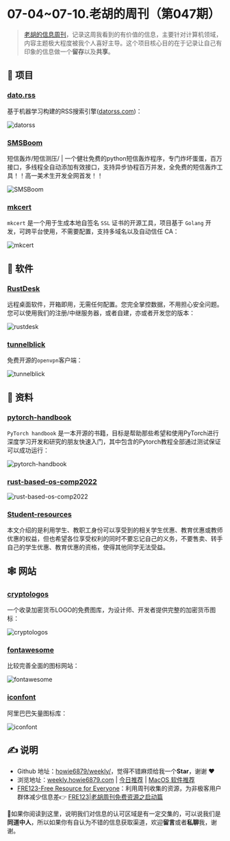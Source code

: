 # 07-04~07-10.老胡的周刊（第047期）

> [老胡的信息周刊](https://weekly.howie6879.com/)，记录这周我看到的有价值的信息，主要针对计算机领域，内容主题极大程度被我个人喜好主导。这个项目核心目的在于记录让自己有印象的信息做一个**留存**以及**共享**。

## 🎯 项目

### [dato.rss](https://github.com/davidesantangelo/dato.rss)

基于机器学习构建的RSS搜索引擎([datorss.com](https://datorss.com/))：

![datorss](https://images-1252557999.file.myqcloud.com/uPic/datorss.png)

### [SMSBoom](https://github.com/WhaleFell/SMSBoom)

短信轰炸/短信测压/ | 一个健壮免费的python短信轰炸程序，专门炸坏蛋蛋，百万接口，多线程全自动添加有效接口，支持异步协程百万并发，全免费的短信轰炸工具！！高一美术生开发全网首发！！

![SMSBoom](https://images-1252557999.file.myqcloud.com/uPic/SMSBoom.jpg)

### [mkcert](https://github.com/FiloSottile/mkcert)

`mkcert` 是一个用于生成本地自签名 `SSL` 证书的开源工具，项目基于 `Golang` 开发，可跨平台使用，不需要配置，支持多域名以及自动信任 CA：

![mkcert](https://images-1252557999.file.myqcloud.com/uPic/mkcert.png)

## 🤖 软件

### [RustDesk](https://github.com/rustdesk/rustdesk)

远程桌面软件，开箱即用，无需任何配置。您完全掌控数据，不用担心安全问题。您可以使用我们的注册/中继服务器，或者自建，亦或者开发您的版本：

![rustdesk](https://images-1252557999.file.myqcloud.com/uPic/rustdesk.png)

### [tunnelblick](https://tunnelblick.net/)

免费开源的`openvpn`客户端：

![tunnelblick](https://images-1252557999.file.myqcloud.com/uPic/tunnelblick.jpg)


## 👀 资料

### [pytorch-handbook](https://github.com/zergtant/pytorch-handbook)

`PyTorch handbook` 是一本开源的书籍，目标是帮助那些希望和使用PyTorch进行深度学习开发和研究的朋友快速入门，其中包含的Pytorch教程全部通过测试保证可以成功运行：

![pytorch-handbook](https://images-1252557999.file.myqcloud.com/uPic/pytorch-handbook.jpg)

### [rust-based-os-comp2022](https://github.com/LearningOS/rust-based-os-comp2022)

![rust-based-os-comp2022](https://images-1252557999.file.myqcloud.com/uPic/rust-based-os-comp2022.jpg)

### [Student-resources](https://github.com/ivmm/Student-resources)

本文介绍的是利用学生、教职工身份可以享受到的相关学生优惠、教育优惠或教师优惠的权益，但也希望各位享受权利的同时不要忘记自己的义务，不要售卖、转手自己的学生优惠、教育优惠的资格，使得其他同学无法受益。



## 🕸 网站

### [cryptologos](https://cryptologos.cc/)

一个收录加密货币LOGO的免费图库，为设计师、开发者提供完整的加密货币图标：

![cryptologos](https://images-1252557999.file.myqcloud.com/uPic/cryptologos.jpg)

### [fontawesome](https://fontawesome.com/icons/)

比较完善全面的图标网站：

![fontawesome](https://images-1252557999.file.myqcloud.com/uPic/fontawesome.jpg)

### [iconfont](https://www.iconfont.cn/)

阿里巴巴矢量图标库：

![iconfont](https://images-1252557999.file.myqcloud.com/uPic/iconfont.jpg)

## ✍️ 说明

- Github 地址：[howie6879/weekly/](https://github.com/howie6879/weekly/)，觉得不错麻烦给我一个**Star**，谢谢 ❤️
- 浏览地址：[weekly.howie6879.com](https://weekly.howie6879.com) | [今日推荐](https://weekly.howie6879.com/recommend/index.html) | [MacOS 软件推荐](https://weekly.howie6879.com/soft/mac.html)
- [FRE123-Free Resource for Everyone](https://www.fre123.com/)：利用周刊收集的资源，为非极客用户群体减少信息差👉 [FRE123|老胡周刊免费资源之启动篇](https://mp.weixin.qq.com/s/6El2AW93K4RiEHhma3vVPg)

🙌如果你阅读到这里，说明我们对信息的认可区域是有一定交集的，可以说我们是**同道中人**，所以如果你有自认为不错的信息获取渠道，欢迎**留言**或者**私聊**我，谢谢。
